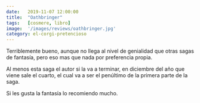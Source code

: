 ```yaml
---
date:   2019-11-07 12:00:00
title:  "Oathbringer"
tags:   [cosmere, libro]
image:  '/images/reviews/oathbringer.jpg'
category: el-corgi-pretencioso
---
```

Terriblemente bueno, aunque no llega al nivel de genialidad que otras sagas de fantasía, pero eso mas que nada por preferencia propia.

Al menos esta saga el autor si la va a terminar, en diciembre del año que viene sale el cuarto, el cual va a ser el penúltimo de la primera parte de la saga.

Si les gusta la fantasía lo recomiendo mucho.
